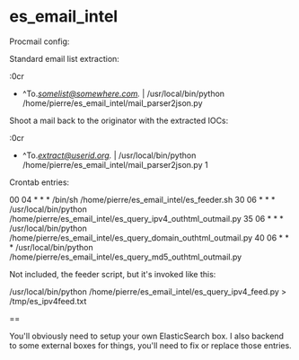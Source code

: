 # es_email_intel

Procmail config:

Standard email list extraction:

:0cr
* ^To.*somelist@somewhere.com.*
| /usr/local/bin/python /home/pierre/es_email_intel/mail_parser2json.py

Shoot a mail back to the originator with the extracted IOCs:

:0cr
* ^To.*extract@userid.org.*
| /usr/local/bin/python /home/pierre/es_email_intel/mail_parser2json.py 1

Crontab entries:

00 04 * * *     /bin/sh /home/pierre/es_email_intel/es_feeder.sh
30 06 * * *     /usr/local/bin/python /home/pierre/es_email_intel/es_query_ipv4_outhtml_outmail.py
35 06 * * *     /usr/local/bin/python /home/pierre/es_email_intel/es_query_domain_outhtml_outmail.py
40 06 * * *     /usr/local/bin/python /home/pierre/es_email_intel/es_query_md5_outhtml_outmail.py

Not included, the feeder script, but it's invoked like this:

/usr/local/bin/python /home/pierre/es_email_intel/es_query_ipv4_feed.py > /tmp/es_ipv4feed.txt


==

You'll obviously need to setup your own ElasticSearch box. I also backend to some external boxes for things, you'll need to fix or replace those entries.

